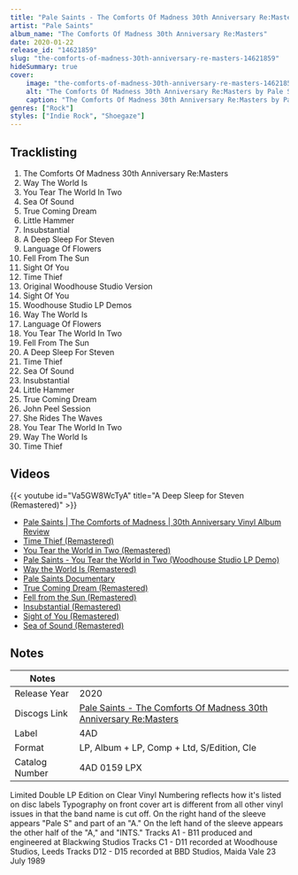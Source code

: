 ```yaml
---
title: "Pale Saints - The Comforts Of Madness 30th Anniversary Re:Masters"
artist: "Pale Saints"
album_name: "The Comforts Of Madness 30th Anniversary Re:Masters"
date: 2020-01-22
release_id: "14621859"
slug: "the-comforts-of-madness-30th-anniversary-re-masters-14621859"
hideSummary: true
cover:
    image: "the-comforts-of-madness-30th-anniversary-re-masters-14621859.jpg"
    alt: "The Comforts Of Madness 30th Anniversary Re:Masters by Pale Saints"
    caption: "The Comforts Of Madness 30th Anniversary Re:Masters by Pale Saints"
genres: ["Rock"]
styles: ["Indie Rock", "Shoegaze"]
---
```

## Tracklisting
1. The Comforts Of Madness 30th Anniversary Re:Masters
2. Way The World Is
3. You Tear The World In Two
4. Sea Of Sound
5. True Coming Dream
6. Little Hammer
7. Insubstantial
8. A Deep Sleep For Steven
9. Language Of Flowers
10. Fell From The Sun
11. Sight Of You
12. Time Thief
13. Original Woodhouse Studio Version
14. Sight Of You
15. Woodhouse Studio LP Demos
16. Way The World Is
17. Language Of Flowers
18. You Tear The World In Two
19. Fell From The Sun
20. A Deep Sleep For Steven
21. Time Thief
22. Sea Of Sound
23. Insubstantial
24. Little Hammer
25. True Coming Dream
26. John Peel Session
27. She Rides The Waves
28. You Tear The World In Two
29. Way The World Is
30. Time Thief

## Videos
{{< youtube id="Va5GW8WcTyA" title="A Deep Sleep for Steven (Remastered)" >}}
- [Pale Saints | The Comforts of Madness | 30th Anniversary Vinyl Album Review](https://www.youtube.com/watch?v=Kok9FSw5jus)
- [Time Thief (Remastered)](https://www.youtube.com/watch?v=el0gPR6uWU4)
- [You Tear the World in Two (Remastered)](https://www.youtube.com/watch?v=L6tH3b36kzE)
- [Pale Saints - You Tear the World in Two (Woodhouse Studio LP Demo)](https://www.youtube.com/watch?v=BBElDPFzz20)
- [Way the World Is (Remastered)](https://www.youtube.com/watch?v=Q8gSq63njnU)
- [Pale Saints Documentary](https://www.youtube.com/watch?v=XPWk2yOpCZk)
- [True Coming Dream (Remastered)](https://www.youtube.com/watch?v=kGqxyIBJb5A)
- [Fell from the Sun (Remastered)](https://www.youtube.com/watch?v=bHWm93-6APY)
- [Insubstantial (Remastered)](https://www.youtube.com/watch?v=R5dmGqyfQoI)
- [Sight of You (Remastered)](https://www.youtube.com/watch?v=BkPOl4TrAPo)
- [Sea of Sound (Remastered)](https://www.youtube.com/watch?v=kGJEdrUMOrw)

## Notes
| Notes          |             |
| ---------------| ----------- |
| Release Year   | 2020 |
| Discogs Link   | [Pale Saints - The Comforts Of Madness 30th Anniversary Re:Masters](https://www.discogs.com/release/14621859-Pale-Saints-The-Comforts-Of-Madness-30th-Anniversary-ReMasters) |
| Label          | 4AD |
| Format         | LP, Album + LP, Comp + Ltd, S/Edition, Cle |
| Catalog Number | 4AD 0159 LPX |

Limited Double LP Edition on Clear Vinyl Numbering reflects how it's listed on disc labels Typography on front cover art is different from all other vinyl issues in that the band name is cut off. On the right hand of the sleeve appears "Pale S" and part of an "A." On the left hand of the sleeve appears the other half of the "A," and "INTS."  Tracks A1 - B11 produced and engineered at Blackwing Studios Tracks C1 - D11 recorded at Woodhouse Studios, Leeds Tracks D12 - D15 recorded at BBD Studios, Maida Vale 23 July 1989
